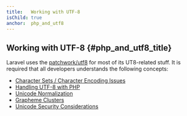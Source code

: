 ```yaml
---
title:   Working with UTF-8
isChild: true
anchor:  php_and_utf8
---
```


## Working with UTF-8 {#php_and_utf8_title}

Laravel uses the [patchwork/utf8][patchwork] for most of its UT8-related stuff. It is required that all developers understands the following concepts:

* [Character Sets / Character Encoding Issues][li-1]
* [Handling UTF-8 with PHP][li-2]
* [Unicode Normalization][li-3]
* [Grapheme Clusters][li-4]
* [Unicode Security Considerations][li-5]


[patchwork]:https://github.com/nicolas-grekas/Patchwork-UTF8
[li-1]:http://www.phpwact.org/php/i18n/charsets
[li-2]:http://www.phpwact.org/php/i18n/utf-8
[li-3]:http://en.wikipedia.org/wiki/Unicode_equivalence
[li-4]:http://unicode.org/reports/tr29/
[li-5]:http://www.unicode.org/reports/tr36/#Deletion_of_Noncharacters